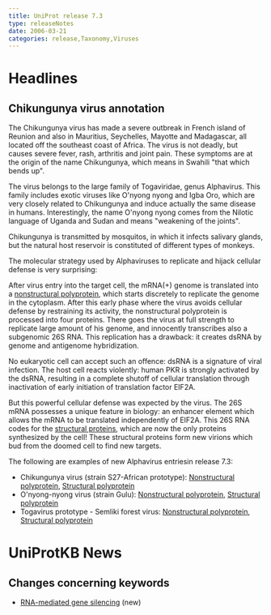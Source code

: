 ```yaml
---
title: UniProt release 7.3
type: releaseNotes
date: 2006-03-21
categories: release,Taxonomy,Viruses
---
```


# Headlines

## Chikungunya virus annotation

The Chikungunya virus has made a severe outbreak in French island of Reunion and also in Mauritius, Seychelles, Mayotte and Madagascar, all located off the southeast coast of Africa. The virus is not deadly, but causes severe fever, rash, arthritis and joint pain. These symptoms are at the origin of the name Chikungunya, which means in Swahili "that which bends up".

The virus belongs to the large family of Togaviridae, genus Alphavirus. This family includes exotic viruses like O'nyong nyong and Igba Oro, which are very closely related to Chikungunya and induce actually the same disease in humans. Interestingly, the name O'nyong nyong comes from the Nilotic language of Uganda and Sudan and means "weakening of the joints".

Chikungunya is transmitted by mosquitos, in which it infects salivary glands, but the natural host reservoir is constituted of different types of monkeys.

The molecular strategy used by Alphaviruses to replicate and hijack cellular defense is very surprising:

After virus entry into the target cell, the mRNA(+) genome is translated into a [nonstructural polyprotein](http://www.uniprot.org/uniprotkb/Q8JUX6), which starts discretely to replicate the genome in the cytoplasm. After this early phase where the virus avoids cellular defense by restraining its activity, the nonstructural polyprotein is processed into four proteins. There goes the virus at full strength to replicate large amount of his genome, and innocently transcribes also a subgenomic 26S RNA. This replication has a drawback: it creates dsRNA by genome and antigenome hybridization.

No eukaryotic cell can accept such an offence: dsRNA is a signature of viral infection. The host cell reacts violently: human PKR is strongly activated by the dsRNA, resulting in a complete shutoff of cellular translation through inactivation of early initiation of translation factor EIF2A.

But this powerful cellular defense was expected by the virus. The 26S mRNA possesses a unique feature in biology: an enhancer element which allows the mRNA to be translated independently of EIF2A. This 26S RNA codes for the [structural proteins](http://www.uniprot.org/uniprotkb/Q8JUX5), which are now the only proteins synthesized by the cell! These structural proteins form new virions which bud from the doomed cell to find new targets.

The following are examples of new Alphavirus entriesin release 7.3:

- Chikungunya virus (strain S27-African prototype): [Nonstructural polyprotein](http://www.uniprot.org/uniprotkb/Q8JUX6), [Structural polyprotein](http://www.uniprot.org/uniprotkb/Q8JUX5)
- O'nyong-nyong virus (strain Gulu): [Nonstructural polyprotein](http://www.uniprot.org/uniprotkb/P13886), [Structural polyprotein](http://www.uniprot.org/uniprotkb/P22056)
- Togavirus prototype - Semliki forest virus: [Nonstructural polyprotein](http://www.uniprot.org/uniprotkb/P08411), [Structural polyprotein](http://www.uniprot.org/uniprotkb/P03315)

# UniProtKB News

## Changes concerning keywords

- [RNA-mediated gene silencing](http://www.uniprot.org/keywords/KW-0943) (new)
